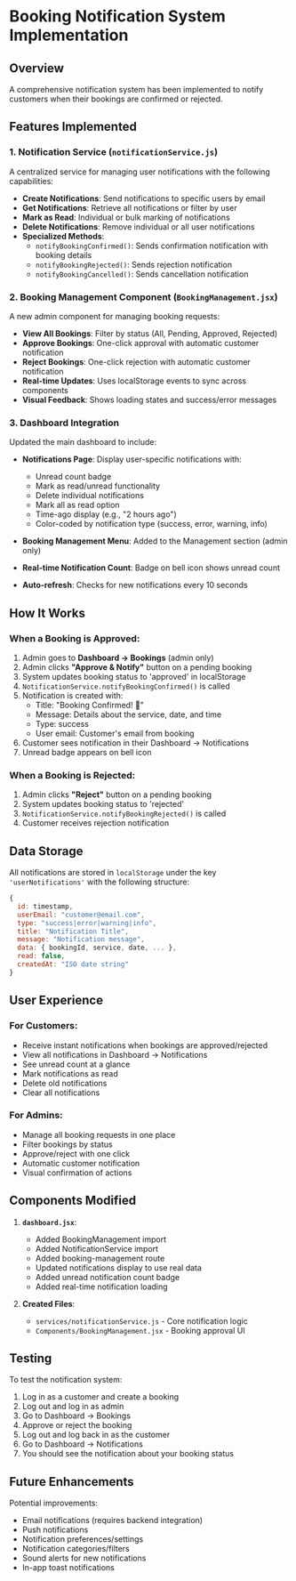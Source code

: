 # Booking Notification System Implementation

## Overview
A comprehensive notification system has been implemented to notify customers when their bookings are confirmed or rejected.

## Features Implemented

### 1. Notification Service (`notificationService.js`)
A centralized service for managing user notifications with the following capabilities:

- **Create Notifications**: Send notifications to specific users by email
- **Get Notifications**: Retrieve all notifications or filter by user
- **Mark as Read**: Individual or bulk marking of notifications
- **Delete Notifications**: Remove individual or all user notifications
- **Specialized Methods**:
  - `notifyBookingConfirmed()`: Sends confirmation notification with booking details
  - `notifyBookingRejected()`: Sends rejection notification
  - `notifyBookingCancelled()`: Sends cancellation notification

### 2. Booking Management Component (`BookingManagement.jsx`)
A new admin component for managing booking requests:

- **View All Bookings**: Filter by status (All, Pending, Approved, Rejected)
- **Approve Bookings**: One-click approval with automatic customer notification
- **Reject Bookings**: One-click rejection with automatic customer notification
- **Real-time Updates**: Uses localStorage events to sync across components
- **Visual Feedback**: Shows loading states and success/error messages

### 3. Dashboard Integration
Updated the main dashboard to include:

- **Notifications Page**: Display user-specific notifications with:
  - Unread count badge
  - Mark as read/unread functionality
  - Delete individual notifications
  - Mark all as read option
  - Time-ago display (e.g., "2 hours ago")
  - Color-coded by notification type (success, error, warning, info)

- **Booking Management Menu**: Added to the Management section (admin only)
- **Real-time Notification Count**: Badge on bell icon shows unread count
- **Auto-refresh**: Checks for new notifications every 10 seconds

## How It Works

### When a Booking is Approved:

1. Admin goes to **Dashboard → Bookings** (admin only)
2. Admin clicks **"Approve & Notify"** button on a pending booking
3. System updates booking status to 'approved' in localStorage
4. `NotificationService.notifyBookingConfirmed()` is called
5. Notification is created with:
   - Title: "Booking Confirmed! 🎉"
   - Message: Details about the service, date, and time
   - Type: success
   - User email: Customer's email from booking
6. Customer sees notification in their Dashboard → Notifications
7. Unread badge appears on bell icon

### When a Booking is Rejected:

1. Admin clicks **"Reject"** button on a pending booking
2. System updates booking status to 'rejected'
3. `NotificationService.notifyBookingRejected()` is called
4. Customer receives rejection notification

## Data Storage

All notifications are stored in `localStorage` under the key `'userNotifications'` with the following structure:

```javascript
{
  id: timestamp,
  userEmail: "customer@email.com",
  type: "success|error|warning|info",
  title: "Notification Title",
  message: "Notification message",
  data: { bookingId, service, date, ... },
  read: false,
  createdAt: "ISO date string"
}
```

## User Experience

### For Customers:
- Receive instant notifications when bookings are approved/rejected
- View all notifications in Dashboard → Notifications
- See unread count at a glance
- Mark notifications as read
- Delete old notifications
- Clear all notifications

### For Admins:
- Manage all booking requests in one place
- Filter bookings by status
- Approve/reject with one click
- Automatic customer notification
- Visual confirmation of actions

## Components Modified

1. **`dashboard.jsx`**:
   - Added BookingManagement import
   - Added NotificationService import
   - Added booking-management route
   - Updated notifications display to use real data
   - Added unread notification count badge
   - Added real-time notification loading

2. **Created Files**:
   - `services/notificationService.js` - Core notification logic
   - `Components/BookingManagement.jsx` - Booking approval UI

## Testing

To test the notification system:

1. Log in as a customer and create a booking
2. Log out and log in as admin
3. Go to Dashboard → Bookings
4. Approve or reject the booking
5. Log out and log back in as the customer
6. Go to Dashboard → Notifications
7. You should see the notification about your booking status

## Future Enhancements

Potential improvements:
- Email notifications (requires backend integration)
- Push notifications
- Notification preferences/settings
- Notification categories/filters
- Sound alerts for new notifications
- In-app toast notifications
